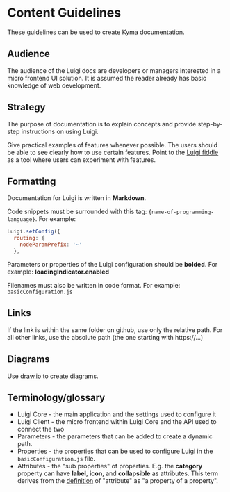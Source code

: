 # Content Guidelines

These guidelines can be used to create Kyma documentation. 

## Audience

The audience of the Luigi docs are developers or managers interested in a micro frontend UI solution. It is assumed the reader already has basic knowledge of web development.  

## Strategy

The purpose of documentation is to explain concepts and provide step-by-step instructions on using Luigi. 

Give practical examples of features whenever possible. The users should be able to see clearly how to use certain features. Point to the [Luigi fiddle](https://fiddle.luigi-project.io/) as a tool where users can experiment with features. 

## Formatting

Documentation for Luigi is written in **Markdown**. 

Code snippets must be surrounded with this tag: ```{name-of-programming-language}```. For example: 
```javascript
Luigi.setConfig({
  routing: {
    nodeParamPrefix: '~'
  },
```

Parameters or properties of the Luigi configuration should be **bolded**. For example:
**loadingIndicator.enabled** 

Filenames must also be written in code format. For example: `basicConfiguration.js`

## Links

If the link is within the same folder on github, use only the relative path. For all other links, use the absolute path (the one starting with https://...)

## Diagrams 

Use [draw.io](https://draw.io) to create diagrams. 

## Terminology/glossary 

* Luigi Core - the main application and the settings used to configure it 
* Luigi Client - the micro frontend within Luigi Core and the API used to connect the two 
* Parameters - the parameters that can be added to create a dynamic path.
* Properties - the properties that can be used to configure Luigi in the `basicConfiguration.js` file. 
* Attributes - the "sub properties" of properties. E.g. the **category** property can have **label**, **icon**, and **collapsible** as attributes. This term derives from the [definition](https://en.wikipedia.org/wiki/Attribute_%28computing%29) of "attribute" as "a property of a property". 
